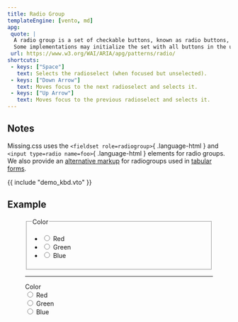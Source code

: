 ```yaml
---
title: Radio Group
templateEngine: [vento, md]
apg:
 quote: |
  A radio group is a set of checkable buttons, known as radio buttons, where no more than one of the buttons can be checked at a time.
  Some implementations may initialize the set with all buttons in the unchecked state in order to force the user to check one of the buttons before moving past a certain point in the workflow.
 url: https://www.w3.org/WAI/ARIA/apg/patterns/radio/
shortcuts:
 - keys: ["Space"]
   text: Selects the radioselect (when focused but unselected).
 - keys: ["Down Arrow"]
   text: Moves focus to the next radioselect and selects it.
 - keys: ["Up Arrow"]
   text: Moves focus to the previous radioselect and selects it.
---
```



## Notes

Missing.css uses the `<fieldset role=radiogroup>`{ .language-html } and `<input type=radio name=foo>`{ .language-html } elements for radio groups.
We also provide an [alternative markup][] for radiogroups used in [tabular forms][].

[alternative markup]: /docs/forms/#labeling-radio-buttons
[tabular forms]: /docs/forms/#tabular-forms


{{ include "demo_kbd.vto" }}


## Example

<figure>
	<fieldset role=radiogroup>
		<legend>Color</legend>
		<ul role=list>
			<li><label><input type=radio name=color value="ff0000"> Red</label>
			<li><label><input type=radio name=color value="00ff00"> Green</label>
			<li><label><input type=radio name=color value="0000ff"> Blue</label>
		</ul>
	</fieldset>
	<hr>
	<form class="table rows">
		<div role=radiogroup aria-labelledby=color-lbl>
			<span id=color-lbl>Color</span>
			<div>
				<div><label><input type=radio name=color value="ff0000"> Red</label></div>
				<div><label><input type=radio name=color value="00ff00"> Green</label></div>
				<div><label><input type=radio name=color value="0000ff"> Blue</label></div>
			</div>
		</div>
	</form>
</figure>
